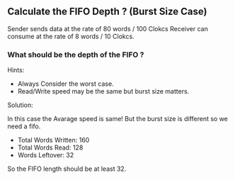## Calculate the FIFO Depth ? (Burst Size Case)

Sender sends data at the rate of 80 words / 100 Clokcs 
Receiver can consume at the rate of 8 words / 10 Clokcs. 

### What should be the depth of the FIFO ?

Hints: 
- Always Consider the worst case.
- Read/Write speed may be the same but burst size matters.


Solution: 

In this case the Avarage speed is same! But the burst size is different so we need a fifo. 





- Total Words Written: 160
- Total Words Read: 128
- Words Leftover: 32

So the FIFO length should be at least 32. 
